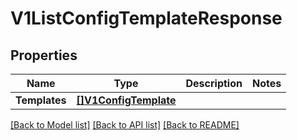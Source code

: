 # V1ListConfigTemplateResponse

## Properties

Name | Type | Description | Notes
------------ | ------------- | ------------- | -------------
**Templates** | [**[]V1ConfigTemplate**](V1ConfigTemplate.md) |  | 

[[Back to Model list]](../README.md#documentation-for-models) [[Back to API list]](../README.md#documentation-for-api-endpoints) [[Back to README]](../README.md)


